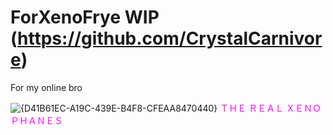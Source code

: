
# ForXenoFrye WIP (https://github.com/CrystalCarnivore)
For my online bro

![{D41B61EC-A19C-439E-B4F8-CFEAA8470440}](https://github.com/user-attachments/assets/def599b8-9917-4674-a3cc-f4e3892d7812)
<font style="color: Magenta"> ＴＨＥ ＲＥＡＬ ＸＥＮＯＰＨＡＮＥＳ </font>


